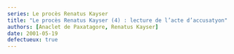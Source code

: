 ```yaml
---
series: Le procès Renatus Kayser
title: "Le procès Renatus Kayser (4) : lecture de l’acte d’accusatyon"
authors: [Anaclet de Paxatagore, Renatus Kayser]
date: 2001-05-19
defectueux: true
---
```

